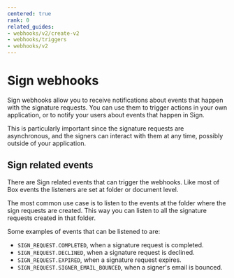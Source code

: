 ```yaml
---
centered: true
rank: 0
related_guides:
- webhooks/v2/create-v2
- webhooks/triggers
- webhooks/v2
---
```


# Sign webhooks

Sign webhooks allow you to receive notifications about events that happen with 
the signature requests. You can use them to trigger actions in your own 
application, or to notify your users about events that happen in Sign.

This is particularly important since the signature requests are asynchronous, 
and the signers can interact with them at any time, possibly outside of your 
application.

## Sign related events

There are Sign related events that can trigger the webhooks. Like most of Box 
events the listeners are set at folder or document level.

The most common use case is to listen to the events at the folder where the 
sign requests are created. This way you can listen to all the signature 
requests created in that folder.

Some examples of events that can be listened to are:

- `SIGN_REQUEST.COMPLETED`, when a signature request is completed.
- `SIGN_REQUEST.DECLINED`, when a signature request is declined.
- `SIGN_REQUEST.EXPIRED`, when a signature request expires.
- `SIGN_REQUEST.SIGNER_EMAIL_BOUNCED`, when a signer's email is bounced.
